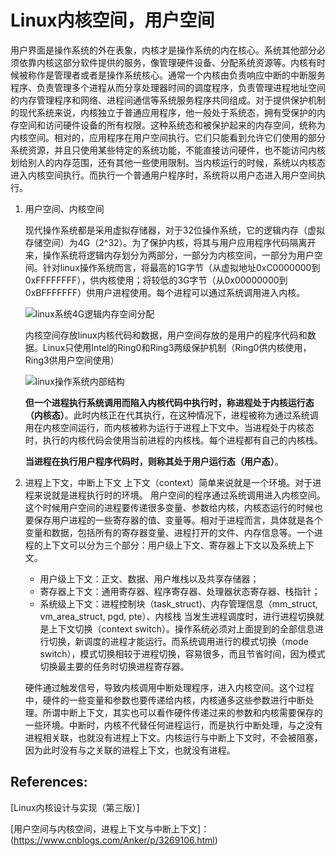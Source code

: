 # Linux内核空间，用户空间

用户界面是操作系统的外在表象，内核才是操作系统的内在核心。系统其他部分必须依靠内核这部分软件提供的服务，像管理硬件设备、分配系统资源等。内核有时候被称作是管理者或者是操作系统核心。通常一个内核由负责响应中断的中断服务程序、负责管理多个进程从而分享处理器时间的调度程序，负责管理进程地址空间的内存管理程序和网络、进程间通信等系统服务程序共同组成。对于提供保护机制的现代系统来说，内核独立于普通应用程序，他一般处于系统态，拥有受保护的内存空间和访问硬件设备的所有权限。这种系统态和被保护起来的内存空间，统称为内核空间。相对的，应用程序在用户空间执行。它们只能看到允许它们使用的部分系统资源，并且只使用某些特定的系统功能，不能直接访问硬件，也不能访问内核划给别人的内存范围，还有其他一些使用限制。当内核运行的时候，系统以内核态进入内核空间执行。而执行一个普通用户程序时，系统将以用户态进入用户空间执行。

1. 用户空间、内核空间

   现代操作系统都是采用虚拟存储器，对于32位操作系统，它的逻辑内存（虚拟存储空间）为4G（2^32）。为了保护内核，将其与用户应用程序代码隔离开来，操作系统将逻辑内存划分为两部分，一部分为内核空间，一部分为用户空间。针对linux操作系统而言，将最高的1G字节（从虚拟地址0xC0000000到0xFFFFFFFF），供内核使用；将较低的3G字节（从0x00000000到0xBFFFFFFF）供用户进程使用。每个进程可以通过系统调用进入内核。

   ![linux系统4G逻辑内存空间分配](/media/yossarian42/blog/images/linux系统4G逻辑内存空间分配.png)

   内核空间存放linux内核代码和数据，用户空间存放的是用户的程序代码和数据。Linux只使用Intel的Ring0和Ring3两级保护机制（Ring0供内核使用，Ring3供用户空间使用）

   ![linux操作系统内部结构](/media/yossarian42/blog/images/linux操作系统内部结构.png)

   **但一个进程执行系统调用而陷入内核代码中执行时，称进程处于内核运行态（内核态）**。此时内核正在代其执行，在这种情况下，进程被称为通过系统调用在内核空间运行，而内核被称为运行于进程上下文中。当进程处于内核态时，执行的内核代码会使用当前进程的内核栈。每个进程都有自己的内核栈。

   **当进程在执行用户程序代码时，则称其处于用户运行态（用户态）**。

2. 进程上下文，中断上下文
   上下文（context）简单来说就是一个环境。对于进程来说就是进程执行时的环境。
   用户空间的程序通过系统调用进入内核空间。这个时候用户空间的进程要传递很多变量、参数给内核，内核态运行的时候也要保存用户进程的一些寄存器的值、变量等。相对于进程而言，具体就是各个变量和数据，包括所有的寄存器变量、进程打开的文件、内存信息等。一个进程的上下文可以分为三个部分：用户级上下文、寄存器上下文以及系统上下文。
   - 用户级上下文：正文、数据、用户堆栈以及共享存储器；
   - 寄存器上下文：通用寄存器、程序寄存器、处理器状态寄存器、栈指针；
   - 系统级上下文：进程控制块（task_struct)、内存管理信息（mm_struct, vm_area_struct, pgd, pte）、内核栈
   当发生进程调度时，进行进程切换就是上下文切换（context switch）。操作系统必须对上面提到的全部信息进行切换，新调度的进程才能运行。而系统调用进行的模式切换（mode switch），模式切换相较于进程切换，容易很多，而且节省时间，因为模式切换最主要的任务时切换进程寄存器。
   
   硬件通过触发信号，导致内核调用中断处理程序，进入内核空间。这个过程中，硬件的一些变量和参数也要传递给内核，内核通多这些参数进行中断处理。所谓中断上下文，其实也可以看作硬件传递过来的参数和内核需要保存的一些环境。中断时，内核不代替任何进程运行，而是执行中断处理，与之没有进程相关联，也就没有进程上下文。内核运行与中断上下文时，不会被阻塞，因为此时没有与之关联的进程上下文，也就没有进程。
   





## References:

[Linux内核设计与实现（第三版）]

[用户空间与内核空间，进程上下文与中断上下文]：(<https://www.cnblogs.com/Anker/p/3269106.html>)

